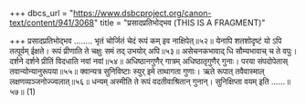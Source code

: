 +++
dbcs_url = "https://www.dsbcproject.org/canon-text/content/941/3068"
title = "प्रसादप्रतिभोद्भव (THIS IS A FRAGMENT)"

+++
प्रसादप्रतिभोद्भव
........
भृतं चोर्जितं चेदं
रूपं कम् इव नाक्षिपेत्॥५२॥
येनापि शतशोदृष्टं
यो ऽपि तत्पूर्वम् ईक्षते।
रूपं प्रीणाति ते चक्षुः
समं तद् उभयोर् अपि॥५३॥
असेचनकभावाद् धि
सौम्यभावाच् च ते वपुः।
दर्शने दर्शने प्रीतिं
विदधाति नवां नवां॥५४॥
अधिष्ठानगुणैर् गात्रम्
अधिष्ठातृगुणैर् गुनाः।
परया संपदोपेतास्
तवान्योन्यानुरूपया॥५५॥
क्वान्यत्र सुनिविष्टाः स्युर्
इमे ताथागता गुणाः।
ऋते रूपात् तवैवास्माल्
लक्षणव्यञ्जनोज्ज्वलात्॥५६॥
धन्यम् अस्मीति ते रूपं
वदतीवाश्रितान् गुनान्।
सुनिक्षिप्ता वयम् इति
......॥५७॥
(1)